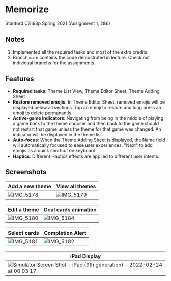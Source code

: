 # Memorize
Stanford CS193p Spring 2021 (Assignment 1, 2&amp;6)

## Notes

1. Implemented all the required tasks and most of the extra credits.
2. Branch `main` contains the code demostrated in lecture. Check out individual branchs for the assignments.

## Features

* **Required tasks**: Theme List View, Theme Editor Sheet, Theme Adding Sheet
* **Restore removed emojis**: In Theme Editor Sheet, removed emojis will be displayed below all sections. Tap an emoji to restore and long press an emoji to delete permanantly.
* **Active-game indicators**: Navigating from being in the middle of playing a game back to the theme chooser and then back to the game should not restart that game unless the theme for that game was changed. An indicator will be displayed in the theme list.
* **Auto-focus**: When the Theme Adding Sheet is displayed, the Name field will automatically focused to ease user experiences. "Next" to add emojis as a quick shortcut on keyboard.
* **Haptics**: Different Haptics effects are applied to different user intents.

## Screenshots

| Add a new theme | View all themes |
| ----------- | ----------- |
| ![IMG_5178](https://user-images.githubusercontent.com/12323189/155358573-42356d8b-38a7-4cf4-ae0e-dc956736234c.PNG) | ![IMG_5179](https://user-images.githubusercontent.com/12323189/155358612-f252dd13-eb20-4360-8476-e5e0b929f5c6.PNG) |

| Edit a theme | Deal cards animation |
| ----------- | ----------- |
| ![IMG_5180](https://user-images.githubusercontent.com/12323189/155358819-c342466c-1355-4fc5-b404-7f5f495797dd.PNG) | ![IMG_5184](https://user-images.githubusercontent.com/12323189/155358834-e7a7f9c2-0cbe-42ad-ac31-9c8348ff4658.PNG) |

| Select cards | Completion Alert |
| ----------- | ----------- |
| ![IMG_5181](https://user-images.githubusercontent.com/12323189/155357375-b662ddb7-9c53-4e77-b2d2-d22aef1090e5.PNG) | ![IMG_5182](https://user-images.githubusercontent.com/12323189/155357513-e5ac332d-0cf0-4ed5-a811-be97af426359.PNG) |

| iPad Display |
| ----------- |
| ![Simulator Screen Shot - iPad (9th generation) - 2022-02-24 at 00 03 17](https://user-images.githubusercontent.com/12323189/155357953-b2cfc810-b5f2-4819-be63-225418331c4a.png) |
